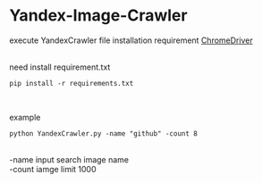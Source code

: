 # Yandex-Image-Crawler

execute YandexCrawler file installation requirement <a href="https://chromedriver.chromium.org/" target="_blank"> ChromeDriver </a> <br>

<br>
need install requirement.txt <br>

```
pip install -r requirements.txt
```

<br>

example

```
python YandexCrawler.py -name "github" -count 8
```
<br>
-name input search image name
<br>
-count iamge limit 1000

